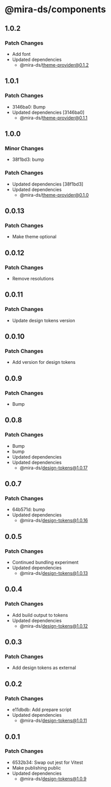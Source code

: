 # @mira-ds/components

## 1.0.2

### Patch Changes

- Add font
- Updated dependencies
  - @mira-ds/theme-provider@0.1.2

## 1.0.1

### Patch Changes

- 3146ba0: Bump
- Updated dependencies [3146ba0]
  - @mira-ds/theme-provider@0.1.1

## 1.0.0

### Minor Changes

- 38f1bd3: bump

### Patch Changes

- Updated dependencies [38f1bd3]
- Updated dependencies
  - @mira-ds/theme-provider@0.1.0

## 0.0.13

### Patch Changes

- Make theme optional

## 0.0.12

### Patch Changes

- Remove resolutions

## 0.0.11

### Patch Changes

- Update design tokens version

## 0.0.10

### Patch Changes

- Add version for design tokens

## 0.0.9

### Patch Changes

- Bump

## 0.0.8

### Patch Changes

- Bump
- bump
- Updated dependencies
- Updated dependencies
  - @mira-ds/design-tokens@1.0.17

## 0.0.7

### Patch Changes

- 64b571d: bump
- Updated dependencies
  - @mira-ds/design-tokens@1.0.16

## 0.0.5

### Patch Changes

- Continued bundling experiment
- Updated dependencies
  - @mira-ds/design-tokens@1.0.13

## 0.0.4

### Patch Changes

- Add build output to tokens
- Updated dependencies
  - @mira-ds/design-tokens@1.0.12

## 0.0.3

### Patch Changes

- Add design tokens as external

## 0.0.2

### Patch Changes

- e11dbdb: Add prepare script
- Updated dependencies
  - @mira-ds/design-tokens@1.0.11

## 0.0.1

### Patch Changes

- 6532b34: Swap out jest for Vitest
- Make publishing public
- Updated dependencies
  - @mira-ds/design-tokens@1.0.9
